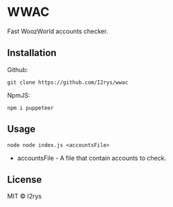 # WWAC
Fast WoozWorld accounts checker.

## Installation
Github:
```
git clone https://github.com/I2rys/wwac
```

NpmJS:
```
npm i puppeteer
```

## Usage
```
node node index.js <accountsFile>
```

+ accountsFile - A file that contain accounts to check.

## License
MIT © I2rys
